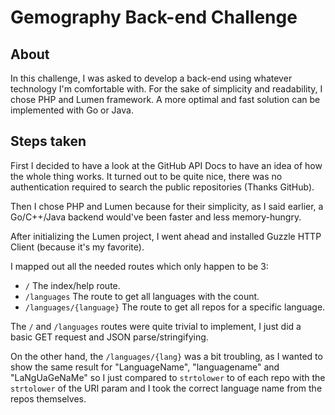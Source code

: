 # Gemography Back-end Challenge

## About

In this challenge, I was asked to develop a back-end using whatever technology I'm comfortable with. For the sake of simplicity and readability, I chose PHP and Lumen framework. A more optimal and fast solution can be implemented with Go or Java.

## Steps taken

First I decided to have a look at the GitHub API Docs to have an idea of how the whole thing works. It turned out to be quite nice, there was no authentication required to search the public repositories (Thanks GitHub).

Then I chose PHP and Lumen because for their simplicity, as I said earlier, a Go/C++/Java backend would've been faster and less memory-hungry.

After initializing the Lumen project, I went ahead and installed Guzzle HTTP Client (because it's my favorite).

I mapped out all the needed routes which only happen to be 3:
 * `/` The index/help route.
 * `/languages` The route to get all languages with the count.
 * `/languages/{language}` The route to get all repos for a specific language.

The `/` and `/languages` routes were quite trivial to implement, I just did a basic GET request and JSON parse/stringifying.

On the other hand, the `/languages/{lang}` was a bit troubling, as I wanted to show the same result  for "LanguageName", "languagename" and "LaNgUaGeNaMe" so I just compared to `strtolower` to of each repo with the `strtolower` of the URI param and I took the correct language name from the repos themselves.

